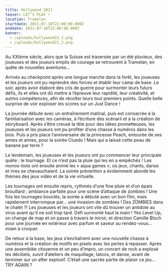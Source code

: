 ```yaml
---
title: Hollywood 2021
teaser: LET’S PLAY !
location: Tramelan
startdate: 2021-07-10T22:00:00.000Z
enddate: 2021-07-16T22:00:00.000Z
banner: 
  - /uploads/hollywood21_1.png
  - /uploads/hollywood21_2.png
---
```


Au XXIème siècle, alors que la Suisse est traversée par un été pluvieux, des joueuses et des joueurs emplis de courage se retrouvent à Tramelan, en quête de nouvelles aventures…

Arrivés au checkpoint après une longue marche dans la forêt, les joueuses et les joueurs ont pu reprendre des forces et établir leur camp de base. Le soir, après avoir élaboré des cris de guerre pour surmonter leurs futurs défis, ils et elles ont dû mettre à l’épreuve leur rapidité, leur créativité, et autres compétences, afin de récolter leurs tout premiers points. Quelle belle surprise de voir exploser les scores sur un Just Dance !

La journée débute avec un entraînement matinal, puis est consacrée à la familiarisation avec les caméras, à l’écriture des scénarii et à la création de storyboard. Après s’être creusé la tête pour des idées prometteuses, les joueuses et les joueurs ont pu profiter d’une chasse à numéros dans les bois. Puis a pris place l’anniversaire de la princesse Peach, entourée de ses amies et amies, pour la soirée Cluedo ! Mais qui a laissé cette peau de banane par terre ?

Le lendemain, les joueuses et les joueurs ont pu commencer leur principale quête : le tournage. Et ce n’est pas la pluie qui les en a empêchés ! Les monos-bots ont ensuite animé les « aqua games », où jeux, chants, danse et rires se chevauchaient. La soirée prévention a évidemment abordé les thèmes des jeux vidéo et de la vie virtuelle.

Les tournages ont ensuite repris, rythmés d’une fine pluie et d’un épais brouillard ; ambiance parfaite pour une scène d’attaque de zombies ! Une fois les tournages bouclés, la soirée a débuté avec un bon film, mais rapidement interrompue par… une invasion de zombies ! Des ZOMBIES dans le chalet ?! Les joueuses et les joueurs ont vite dû trouver un antidote au virus avant qu’il ne soit trop tard. Défi surmonté haut la main ! Yes Level Up, on change de map et on passe à travers le miroir, et direction Camille Bloch pour une journée en extérieur avec parfum et saveur au rendez-vous… miam à croquer.

De retour à la base, les jeux s’enchaînent avec une nouvelle chasse à numéros et la création de motifs en pixels avec les perles à repasser. Après une assemblée citoyenne et un peu d’impro, un concert de rock a explosé les décibels, suivit d’ateliers de maquillage, tatoos, et danse, avant de terminer sur un after explosif. C’était une sacrée partie de plaisir ce jeu… TRY AGAIN ?
